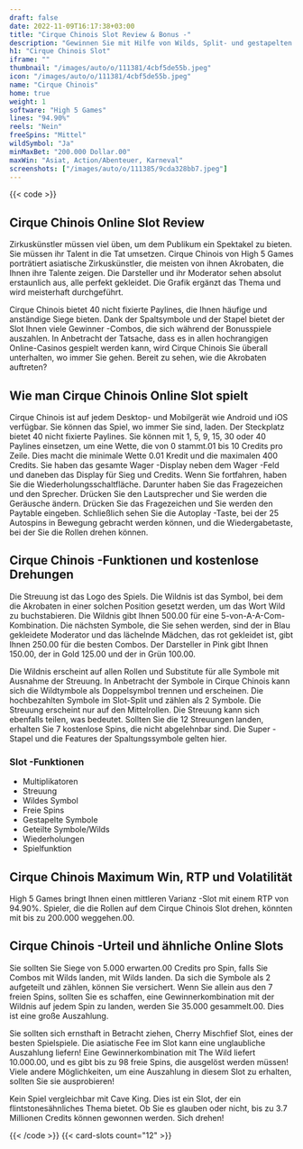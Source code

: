 ```yaml
---
draft: false
date: 2022-11-09T16:17:38+03:00
title: "Cirque Chinois Slot Review & Bonus -"
description: "Gewinnen Sie mit Hilfe von Wilds, Split- und gestapelten Symbolen im Cirque Chinois Slot von High 5 Games! Suchen Sie alle Details, die Sie in unserer Bewertung benötigen! Beinhaltet RTP."
h1: "Cirque Chinois Slot"
iframe: ""
thumbnail: "/images/auto/o/111381/4cbf5de55b.jpeg"
icon: "/images/auto/o/111381/4cbf5de55b.jpeg"
name: "Cirque Chinois"
home: true
weight: 1
software: "High 5 Games"
lines: "94.90%"
reels: "Nein"
freeSpins: "Mittel"
wildSymbol: "Ja"
minMaxBet: "200.000 Dollar.00"
maxWin: "Asiat, Action/Abenteuer, Karneval"
screenshots: ["/images/auto/o/111385/9cda328bb7.jpeg"]
---
```


{{< code >}}<h2>Cirque Chinois Online Slot Review</h2><p>Zirkuskünstler müssen viel üben, um dem Publikum ein Spektakel zu bieten. Sie müssen ihr Talent in die Tat umsetzen. Cirque Chinois von High 5 Games porträtiert asiatische Zirkuskünstler, die meisten von ihnen Akrobaten, die Ihnen ihre Talente zeigen. Die Darsteller und ihr Moderator sehen absolut erstaunlich aus, alle perfekt gekleidet. Die Grafik ergänzt das Thema und wird meisterhaft durchgeführt.</p><p>Cirque Chinois bietet 40 nicht fixierte Paylines, die Ihnen häufige und anständige Siege bieten. Dank der Spaltsymbole und der Stapel bietet der Slot Ihnen viele Gewinner -Combos, die sich während der Bonusspiele auszahlen. In Anbetracht der Tatsache, dass es in allen hochrangigen Online-Casinos gespielt werden kann, wird Cirque Chinois Sie überall unterhalten, wo immer Sie gehen. Bereit zu sehen, wie die Akrobaten auftreten?</p><h2>Wie man Cirque Chinois Online Slot spielt</h2><p>Cirque Chinois ist auf jedem Desktop- und Mobilgerät wie Android und iOS verfügbar. Sie können das Spiel, wo immer Sie sind, laden. Der Steckplatz bietet 40 nicht fixierte Paylines. Sie können mit 1, 5, 9, 15, 30 oder 40 Paylines einsetzen, um eine Wette, die von 0 stammt.01 bis 10 Credits pro Zeile. Dies macht die minimale Wette 0.01 Kredit und die maximalen 400 Credits. Sie haben das gesamte Wager -Display neben dem Wager -Feld und daneben das Display für Sieg und Credits. Wenn Sie fortfahren, haben Sie die Wiederholungsschaltfläche. Darunter haben Sie das Fragezeichen und den Sprecher. Drücken Sie den Lautsprecher und Sie werden die Geräusche ändern. Drücken Sie das Fragezeichen und Sie werden den Paytable eingeben. Schließlich sehen Sie die Autoplay -Taste, bei der 25 Autospins in Bewegung gebracht werden können, und die Wiedergabetaste, bei der Sie die Rollen drehen können.</p><h2>Cirque Chinois -Funktionen und kostenlose Drehungen</h2><p>Die Streuung ist das Logo des Spiels. Die Wildnis ist das Symbol, bei dem die Akrobaten in einer solchen Position gesetzt werden, um das Wort Wild zu buchstabieren. Die Wildnis gibt Ihnen 500.00 für eine 5-von-A-A-Com-Kombination. Die nächsten Symbole, die Sie sehen werden, sind der in Blau gekleidete Moderator und das lächelnde Mädchen, das rot gekleidet ist, gibt Ihnen 250.00 für die besten Combos. Der Darsteller in Pink gibt Ihnen 150.00, der in Gold 125.00 und der in Grün 100.00.</p><p>Die Wildnis erscheint auf allen Rollen und Substitute für alle Symbole mit Ausnahme der Streuung. In Anbetracht der Symbole in Cirque Chinois kann sich die Wildtymbole als Doppelsymbol trennen und erscheinen. Die hochbezahlten Symbole im Slot-Split und zählen als 2 Symbole.
Die Streuung erscheint nur auf den Mittelrollen. Die Streuung kann sich ebenfalls teilen, was bedeutet. Sollten Sie die 12 Streuungen landen, erhalten Sie 7 kostenlose Spins, die nicht abgelehnbar sind. Die Super -Stapel und die Features der Spaltungssymbole gelten hier.</p><h3>
Slot -Funktionen</h3><ul>
<li></span>
Multiplikatoren</li>
<li></span>
Streuung</li>
<li></span>
Wildes Symbol</li>
<li></span>
Freie Spins</li>
<li></span>
Gestapelte Symbole</li>
<li></span>
Geteilte Symbole/Wilds</li>
<li></span>
Wiederholungen</li>
<li></span>
Spielfunktion</li></ul><h2>Cirque Chinois Maximum Win, RTP und Volatilität</h2><p>High 5 Games bringt Ihnen einen mittleren Varianz -Slot mit einem RTP von 94.90%. Spieler, die die Rollen auf dem Cirque Chinois Slot drehen, könnten mit bis zu 200.000 weggehen.00.</p><h2>Cirque Chinois -Urteil und ähnliche Online Slots</h2><p>Sie sollten Sie Siege von 5.000 erwarten.00 Credits pro Spin, falls Sie Combos mit Wilds landen, mit Wilds landen. Da sich die Symbole als 2 aufgeteilt und zählen, können Sie versichert. Wenn Sie allein aus den 7 freien Spins, sollten Sie es schaffen, eine Gewinnerkombination mit der Wildnis auf jedem Spin zu landen, werden Sie 35.000 gesammelt.00. Dies ist eine große Auszahlung.</p><p>Sie sollten sich ernsthaft in Betracht ziehen, Cherry Mischfief Slot, eines der besten Spielspiele. Die asiatische Fee im Slot kann eine unglaubliche Auszahlung liefern! Eine Gewinnerkombination mit The Wild liefert 10.000.00, und es gibt bis zu 98 freie Spins, die ausgelöst werden müssen! Viele andere Möglichkeiten, um eine Auszahlung in diesem Slot zu erhalten, sollten Sie sie ausprobieren!</p><p>Kein Spiel vergleichbar mit Cave King. Dies ist ein Slot, der ein flintstonesähnliches Thema bietet. Ob Sie es glauben oder nicht, bis zu 3.7 Millionen Credits können gewonnen werden. Sich drehen!</p>{{< /code >}}
 {{< card-slots count="12" >}}